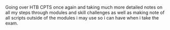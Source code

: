 Going over HTB CPTS once again and taking much more detailed notes on all my steps through modules and skill challenges as well as making note of all scripts outside of the modules i may use so i can have when i take the exam. 
